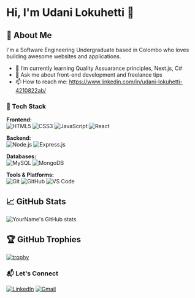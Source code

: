 # Hi, I'm Udani Lokuhetti 👋

## 🚀 About Me
I'm a Software Engineering Undergraduate based in Colombo who loves building awesome websites and applications.

- 🌱 I’m currently learning Quality Assuarance principles, Next.js, C#
- 💬 Ask me about front-end development and freelance tips
- 📫 How to reach me: https://www.linkedin.com/in/udani-lokuhetti-4210822ab/

### 🧰 Tech Stack

**Frontend:**  
![HTML5](...) ![CSS3](...) ![JavaScript](...) ![React](...)

**Backend:**  
![Node.js](...) ![Express.js](...)

**Databases:**  
![MySQL](...) ![MongoDB](...)

**Tools & Platforms:**  
![Git](https://img.shields.io/badge/-Git-F05032?style=flat-square&logo=git&logoColor=white)
![GitHub](https://img.shields.io/badge/-GitHub-181717?style=flat-square&logo=github)
![VS Code](https://img.shields.io/badge/-VS%20Code-007ACC?style=flat-square&logo=visual-studio-code&logoColor=white)
<!-- Add more badges -->

## 📈 GitHub Stats
![YourName's GitHub stats](https://github-readme-stats.vercel.app/api?username=udanilokuhetti92&show_icons=true&theme=tokyonight)

## 🏆 GitHub Trophies
[![trophy](https://github-profile-trophy.vercel.app/?username=udanilokuhetti92&theme=onedark)](https://github.com/ryo-ma/github-profile-trophy)

### 📬 Let's Connect

[![LinkedIn](https://img.shields.io/badge/-LinkedIn-blue?style=flat-square&logo=linkedin)](https://linkedin.com/in/yourusername)
[![Gmail](https://img.shields.io/badge/-Email-red?style=flat-square&logo=gmail&logoColor=white)](mailto:youremail@example.com)
